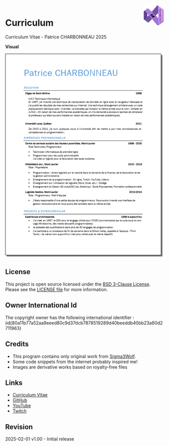 <img src="/images/cSharp.png" align="right" height="64"/>

# Curriculum
 Curriculum Vitae - Patrice CHARBONNEAU 2025

**Visual**

![PDF output](images/pdfThumbnail3.png)

## License

This project is open source licensed under the [BSD 3-Clause License](https://opensource.org/license/bsd-3-clause/).
Please see the [LICENSE file](/LICENSE) for more information.

## Owner International Id

The copyright owner has the following international identifier :
iid{80a11b77a52aa9eeed80c9d37dcb7878519289d40beeddb40bb23a60d2711963}

## Credits

- This program contains only original work from [Sigma3Wolf](https://github.com/Sigma3Wolf).
- Some code snippets from the internet probably inspired me!
- Images are derivative works based on royalty-free files

## Links

- [Curriculum Vitae](https://github.com/Sigma3Wolf/Curriculum/blob/main/2025_CV_s.pdf)
- [GitHub](https://github.com/Sigma3Wolf/Curriculum/)
- [YouTube](https://youtu.be/d5P-Xmdnleo/)
- [Twitch](https://www.twitch.tv/Sigma3Wolf/)

## Revision

2025-02-01 v1.00 - Initial release
